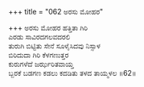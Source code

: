 +++
title = "062 ಅರಸು ಮೋಹರ"

+++
ಅರಸು ಮೋಹರ ಹತ್ತಿತಾ ಗಿರಿ  
ಎರಡು ಸಾವಿರದಗಲವದರಲಿ  
ತುರುಗಿ ಬಿಟ್ಟಿತು ಸೇನೆ ಸೂಳೈಸಿದವು ನಿಸ್ಸಾಳ  
ಬಿರಿದುದಾ ಗಿರಿ ಕೆಳಗಣುತ್ತರ  
ಕುರುಗಳೆದೆ ಜರ್ಝರಿತವಾಯ್ತ  
ಬ್ಬರಕೆ ಬಡಗಣ ಕಡಲು ಕದಡಿತು ತಳದ ತಾಯ್ಮಳಲ     ॥62॥